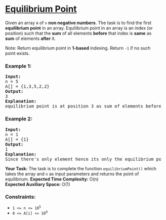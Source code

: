 # [Equilibrium Point](https://www.geeksforgeeks.org/problems/equilibrium-point-1587115620/1)

Given an array <code>A</code> of <code>n</code> <strong>non negative numbers</strong>. The task is to find the first <strong>equilibrium point</strong> in an array. 
Equilibrium point in an array is an index (or position) such that the <strong>sum</strong> of all elements <strong>before</strong> that index is <strong>same</strong> 
as <strong>sum</strong> of elements <strong>after</strong> it.

Note: Return equilibrium point in <strong>1-based</strong> indexing. Return <code>-1</code> if no such point exists. 

### **Example 1:**
<pre>
<strong>Input:</strong> 
n = 5 
A[] = {1,3,5,2,2} 
<strong>Output:</strong> 
3 
<strong>Explanation:</strong>  
equilibrium point is at position 3 as sum of elements before it (1+3) = sum of elements after it (2+2). 
</pre>
### **Example 2:**
<pre>
<strong>Input:</strong>
n = 1
A[] = {1}
<strong>Output:</strong> 
1
<strong>Explanation:</strong>
Since there's only element hence its only the equilibrium point.
</pre>
<strong>Your Task:</strong>
The task is to complete the function <code>equilibriumPoint()</code> which takes the array and <code>n</code> as input parameters and returns the point of equilibrium. 
<strong>Expected Time Complexity:</strong> O(n) <br />
<strong>Expected Auxiliary Space:</strong> O(1)

### **Constraints:**
- <code>1 <= n <= 10<sup>5</sup></code>
- <code>0 <= A[i] <= 10<sup>9</sup></code>

